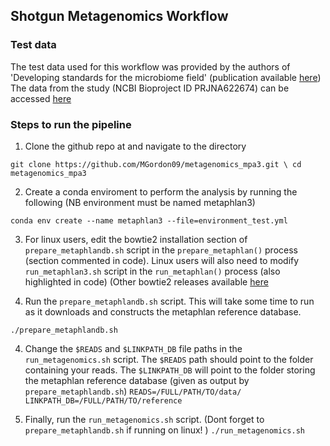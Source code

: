 ## Shotgun Metagenomics Workflow

### Test data
The test data used for this workflow was provided by the authors of 'Developing standards for the microbiome field' (publication available [here](https://microbiomejournal.biomedcentral.com/articles/10.1186/s40168-020-00856-3]))
The data from the study (NCBI Bioproject ID PRJNA622674) can be accessed [here](https://www.ncbi.nlm.nih.gov/sra/10506348,10506347,10506346,10506345,10506339,10506328,10506322,10506321,10506320,10506319,10506318,10506317,10506316,10506315,10506314,10506313,10506312,10506311,10506310,10506309)


### Steps to run the pipeline

1. Clone the github repo at  and navigate to the directory

`
git clone https://github.com/MGordon09/metagenomics_mpa3.git \
cd metagenomics_mpa3
`


2. Create a conda enviroment to perform the analysis by running the following (NB environment must be named metaphlan3)

`
 conda env create --name metaphlan3 --file=environment_test.yml
`

3. For linux users, edit the bowtie2 installation section of  `prepare_metaphlandb.sh` script in the `prepare_metaphlan()` process  (section commented in code).
Linux users will also need to modify `run_metaphlan3.sh` script in the `run_metaphlan()` process (also highlighted in code)
(Other bowtie2 releases available [here](https://github.com/BenLangmead/bowtie2/releases)


4. Run the `prepare_metaphlandb.sh` script. This will take some time to run as it downloads and constructs the metaphlan reference database.

`
./prepare_metaphlandb.sh
`

4. Change the `$READS` and `$LINKPATH_DB` file paths in the `run_metagenomics.sh` script.
The `$READS` path should point to the folder containing your reads.
The `$LINKPATH_DB` will point to the folder storing the metaphlan reference database (given as output by `prepare_metaphlandb.sh`)
`
READS=/FULL/PATH/TO/data/
LINKPATH_DB=/FULL/PATH/TO/reference 
`

5. Finally, run the `run_metagenomics.sh` script.  (Dont forget to `prepare_metaphlandb.sh` if running on linux! )
`
./run_metagenomics.sh
`